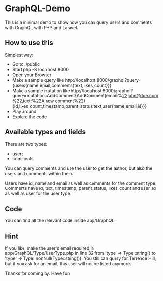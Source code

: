 # GraphQL-Demo

This is a minimal demo to show how you can query users and comments with GraphQL
with PHP and Laravel.

## How to use this

Simplest way:
- Go to ./public
- Start php -S localhost:8000
- Open your Browser
- Make a sample query like http://localhost:8000/graphql?query={users{name,email,comments{text,likes_count}}}
- Make a sample mutation like http://localhost:8000/graphql?query=mutation+AddComment{AddComment(email:%22john@doe.com%22,text:%22A new comment%22){id,likes_count,timestamp,parent_status,text,user{name,email,id}}}
- Play around
- Explore the code

## Available types and fields

There are two types:
- users
- comments

You can query comments and use the user to get the author, but also the users and comments within them.

Users have id, name and email as well as comments for the comment type.
Comments have id, text, timestamp, parent_status, likes_count and user_id as well as user for the user type.

## Code

You can find all the relevant code inside app/GraphQL.

## Hint

If you like, make the user's email required in app/GraphQL/Type/UserType.php in line 32
from 'type' => Type::string() to 'type' => Type::nonNull(Type::string()).
You still can query for Terrence Hill, but if you ask for an email, this user will not be listed anymore.

Thanks for coming by.
Have fun.

